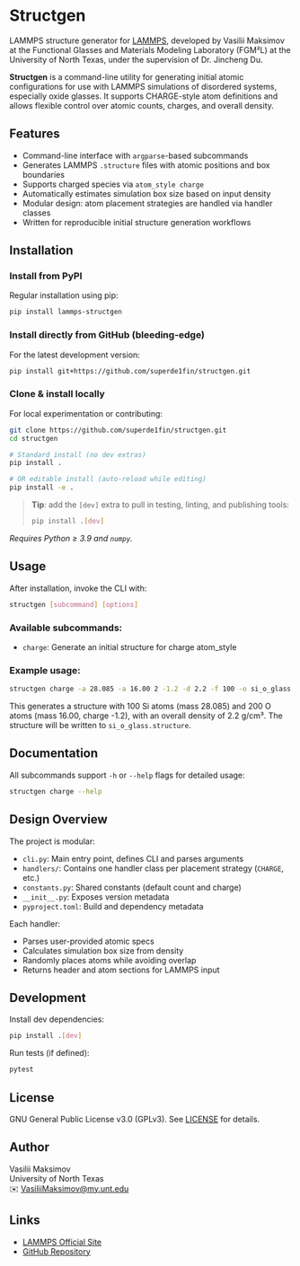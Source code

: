 # Structgen

LAMMPS structure generator for [LAMMPS](https://lammps.sandia.gov), developed by Vasilii Maksimov at the Functional Glasses and Materials Modeling Laboratory (FGM²L) at the University of North Texas, under the supervision of Dr. Jincheng Du.

**Structgen** is a command-line utility for generating initial atomic configurations for use with LAMMPS simulations of disordered systems, especially oxide glasses. It supports CHARGE-style atom definitions and allows flexible control over atomic counts, charges, and overall density.

## Features

- Command-line interface with `argparse`-based subcommands
- Generates LAMMPS `.structure` files with atomic positions and box boundaries
- Supports charged species via `atom_style charge`
- Automatically estimates simulation box size based on input density
- Modular design: atom placement strategies are handled via handler classes
- Written for reproducible initial structure generation workflows

## Installation

### Install from PyPI

Regular installation using pip:

```bash
pip install lammps-structgen
```

### Install directly from GitHub (bleeding-edge)

For the latest development version:

```bash
pip install git+https://github.com/superde1fin/structgen.git
```

### Clone & install locally

For local experimentation or contributing:

```bash
git clone https://github.com/superde1fin/structgen.git
cd structgen

# Standard install (no dev extras)
pip install .

# OR editable install (auto-reload while editing)
pip install -e .
```

> **Tip**: add the `[dev]` extra to pull in testing, linting, and publishing tools:
>
> ```bash
> pip install .[dev]
> ```

*Requires Python ≥ 3.9 and `numpy`.*

## Usage

After installation, invoke the CLI with:

```bash
structgen [subcommand] [options]
```

### Available subcommands:

- `charge`: Generate an initial structure for charge atom_style

### Example usage:

```bash
structgen charge -a 28.085 -a 16.00 2 -1.2 -d 2.2 -f 100 -o si_o_glass.structure
```

This generates a structure with 100 Si atoms (mass 28.085) and 200 O atoms (mass 16.00, charge -1.2), with an overall density of 2.2 g/cm³. The structure will be written to `si_o_glass.structure`.

## Documentation

All subcommands support `-h` or `--help` flags for detailed usage:

```bash
structgen charge --help
```

## Design Overview

The project is modular:

- `cli.py`: Main entry point, defines CLI and parses arguments
- `handlers/`: Contains one handler class per placement strategy (`CHARGE`, etc.)
- `constants.py`: Shared constants (default count and charge)
- `__init__.py`: Exposes version metadata
- `pyproject.toml`: Build and dependency metadata

Each handler:
- Parses user-provided atomic specs
- Calculates simulation box size from density
- Randomly places atoms while avoiding overlap
- Returns header and atom sections for LAMMPS input

## Development

Install dev dependencies:

```bash
pip install .[dev]
```

Run tests (if defined):

```bash
pytest
```

## License

GNU General Public License v3.0 (GPLv3). See [LICENSE](LICENSE) for details.

## Author

Vasilii Maksimov  
University of North Texas  
✉️ VasiliiMaksimov@my.unt.edu

## Links

- [LAMMPS Official Site](https://lammps.sandia.gov)
- [GitHub Repository](https://github.com/superde1fin/structgen)

